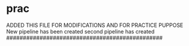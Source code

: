 # prac
ADDED THIS FILE FOR MODIFICATIONS AND FOR PRACTICE PUPPOSE
New pipeline has been created
 second pipeline has created
###############################################
